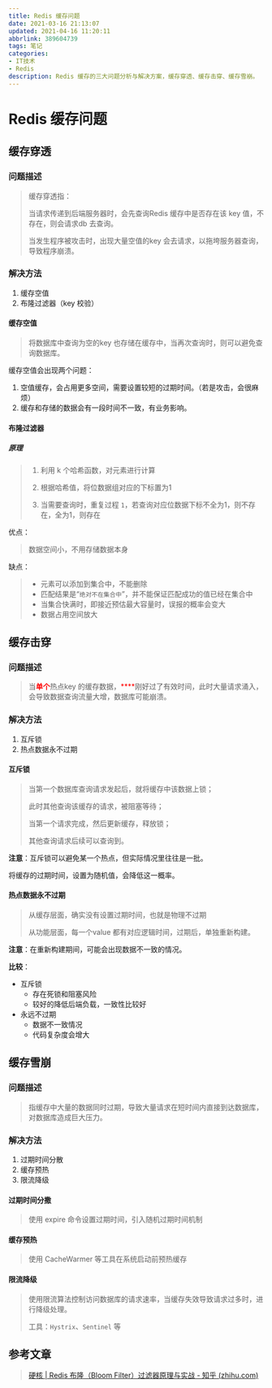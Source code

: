 ```yaml
---
title: Redis 缓存问题
date: 2021-03-16 21:13:07
updated: 2021-04-16 11:20:11
abbrlink: 389604739
tags: 笔记
categories:
- IT技术
- Redis
description: Redis 缓存的三大问题分析与解决方案，缓存穿透、缓存击穿、缓存雪崩。
---
```


# Redis 缓存问题



## 缓存穿透

### 问题描述

> 缓存穿透指：
>
> 当请求传递到后端服务器时，会先查询Redis 缓存中是否存在该 key 值，不存在，则会请求db 去查询。
>
> 当发生程序被攻击时，出现大量空值的key 会去请求，以拖垮服务器查询，导致程序崩溃。

 <!--more-->

### 解决方法

1. 缓存空值
2. 布隆过滤器（key 校验）

#### 缓存空值

>将数据库中查询为空的key 也存储在缓存中，当再次查询时，则可以避免查询数据库。

缓存空值会出现两个问题：

1. 空值缓存，会占用更多空间，需要设置较短的过期时间。（若是攻击，会很麻烦）
2. 缓存和存储的数据会有一段时间不一致，有业务影响。

#### 布隆过滤器

##### 原理

>1. 利用 k 个哈希函数，对元素进行计算
>
>2. 根据哈希值，将位数据组对应的下标置为1
>3. 当需要查询时，重复过程 `1`，若查询对应位数据下标不全为1，则不存在，全为1，则存在

优点：

> 数据空间小，不用存储数据本身

缺点：

> - 元素可以添加到集合中，不能删除
> - 匹配结果是“`绝对不在集合中`”，并不能保证匹配成功的值已经在集合中
> - 当集合快满时，即接近预估最大容量时，误报的概率会变大
> - 数据占用空间放大

## 缓存击穿

### 问题描述

>当<font  color=red>**单个**</font>热点key 的缓存数据，<font  color=red>****</font>刚好过了有效时间，此时大量请求涌入，会导致数据查询流量大增，数据库可能崩溃。

### 解决方法

1. 互斥锁
2. 热点数据永不过期

#### 互斥锁

>当第一个数据库查询请求发起后，就将缓存中该数据上锁；
>
>此时其他查询该缓存的请求，被阻塞等待；
>
>当第一个请求完成，然后更新缓存，释放锁；
>
>其他查询请求后续可以查询到。

**注意**：互斥锁可以避免某一个热点，但实际情况里往往是一批。

将缓存的过期时间，设置为随机值，会降低这一概率。

#### 热点数据永不过期

>从缓存层面，确实没有设置过期时间，也就是物理不过期
>
>从功能层面，每一个value 都有对应逻辑时间，过期后，单独重新构建。

**注意**：在重新构建期间，可能会出现数据不一致的情况。

**比较**：

- 互斥锁
  - 存在死锁和阻塞风险
  - 较好的降低后端负载，一致性比较好
- 永远不过期
  - 数据不一致情况
  - 代码复杂度会增大

## 缓存雪崩

### 问题描述

> 指缓存中大量的数据同时过期，导致大量请求在短时间内直接到达数据库，对数据库造成巨大压力。

### 解决方法

1. 过期时间分散
2. 缓存预热
3. 限流降级

#### 过期时间分撒

>使用 expire 命令设置过期时间，引入随机过期时间机制

#### 缓存预热

>使用 CacheWarmer 等工具在系统启动前预热缓存

#### 限流降级

>使用限流算法控制访问数据库的请求速率，当缓存失效导致请求过多时，进行降级处理。
>
>工具：`Hystrix`、`Sentinel` 等 



## 参考文章

>[硬核 | Redis 布隆（Bloom Filter）过滤器原理与实战 - 知乎 (zhihu.com)](https://zhuanlan.zhihu.com/p/496584545)
>
>
